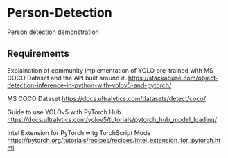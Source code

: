 # Person-Detection
Person detection demonstration


## Requirements 

Explaination of community implementation of YOLO pre-trained with MS COCO Dataset and the API built around it.
https://stackabuse.com/object-detection-inference-in-python-with-yolov5-and-pytorch/

MS COCO Dataset 
https://docs.ultralytics.com/datasets/detect/coco/

Guide to use YOLOv5 with PyTorch Hub 
https://docs.ultralytics.com/yolov5/tutorials/pytorch_hub_model_loading/

Intel Extension for PyTorch witg TorchScript Mode
https://pytorch.org/tutorials/recipes/recipes/intel_extension_for_pytorch.html


